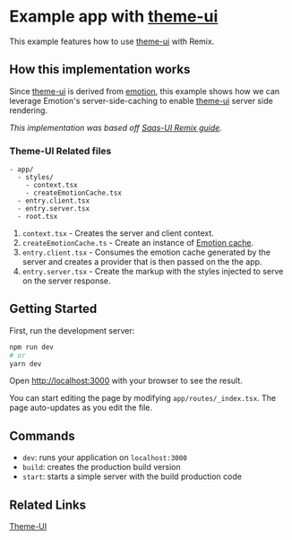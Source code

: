 # Example app with [theme-ui](https://theme-ui.com/)

This example features how to use [theme-ui](https://theme-ui.com/) with Remix.

## How this implementation works

Since [theme-ui](https://theme-ui.com/) is derived from [emotion](https://emotion.sh/), this example shows how we can leverage Emotion's server-side-caching to enable [theme-ui](https://theme-ui.com/) server side rendering.

_This implementation was based off [Saas-UI Remix guide](https://www.saas-ui.dev/docs/core/installation/remix-guide)._

### Theme-UI Related files

```
- app/
  - styles/
    - context.tsx
    - createEmotionCache.tsx
  - entry.client.tsx
  - entry.server.tsx
  - root.tsx
```

1. `context.tsx` - Creates the server and client context.
2. `createEmotionCache.ts` - Create an instance of [Emotion cache](https://emotion.sh/docs/@emotion/cache).
3. `entry.client.tsx` - Consumes the emotion cache generated by the server and creates a provider that is then passed on the the app.
4. `entry.server.tsx` - Create the markup with the styles injected to serve on the server response.

## Getting Started

First, run the development server:

```bash
npm run dev
# or
yarn dev
```

Open [http://localhost:3000](http://localhost:3000) with your browser to see the result.

You can start editing the page by modifying `app/routes/_index.tsx`. The page auto-updates as you edit the file.

## Commands

- `dev`: runs your application on `localhost:3000`
- `build`: creates the production build version
- `start`: starts a simple server with the build production code

## Related Links

[Theme-UI](https://theme-ui.com/)
